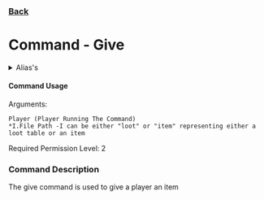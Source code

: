### [Back](../CommandsMain.md)
# Command - Give

<details>
  <summary>Alias's</summary>

  ```
give
g
  ```
</details>


#### Command Usage

Arguments:
```
Player (Player Running The Command)
*I.File Path -I can be either "loot" or "item" representing either a loot table or an item
```

Required Permission Level: 2

### Command Description

The give command is used to give a player an item
